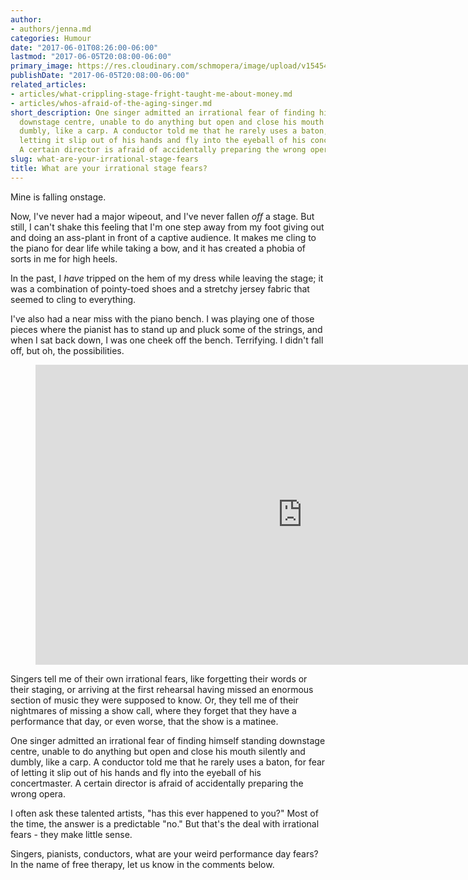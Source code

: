 ```yaml
---
author:
- authors/jenna.md
categories: Humour
date: "2017-06-01T08:26:00-06:00"
lastmod: "2017-06-05T20:08:00-06:00"
primary_image: https://res.cloudinary.com/schmopera/image/upload/v1545409169/media/webhook-uploads/1496418266199/2017-06-02---Fear.jpg.jpg
publishDate: "2017-06-05T20:08:00-06:00"
related_articles:
- articles/what-crippling-stage-fright-taught-me-about-money.md
- articles/whos-afraid-of-the-aging-singer.md
short_description: One singer admitted an irrational fear of finding himself standing
  downstage centre, unable to do anything but open and close his mouth silently and
  dumbly, like a carp. A conductor told me that he rarely uses a baton, for fear of
  letting it slip out of his hands and fly into the eyeball of his concertmaster.
  A certain director is afraid of accidentally preparing the wrong opera.
slug: what-are-your-irrational-stage-fears
title: What are your irrational stage fears?
---
```


Mine is falling onstage.

Now, I've never had a major wipeout, and I've never fallen *off* a stage. But still, I can't shake this feeling that I'm one step away from my foot giving out and doing an ass-plant in front of a captive audience. It makes me cling to the piano for dear life while taking a bow, and it has created a phobia of sorts in me for high heels.

In the past, I *have* tripped on the hem of my dress while leaving the stage; it was a combination of pointy-toed shoes and a stretchy jersey fabric that seemed to cling to everything.

I've also had a near miss with the piano bench. I was playing one of those pieces where the pianist has to stand up and pluck some of the strings, and when I sat back down, I was one cheek off the bench. Terrifying. I didn't fall off, but oh, the possibilities.

<figure data-type="video">
<iframe width="854" height="480" src="https://www.youtube.com/embed/w2jdk18_6c4" frameborder="0" allowfullscreen></iframe>
</figure>

Singers tell me of their own irrational fears, like forgetting their words or their staging, or arriving at the first rehearsal having missed an enormous section of music they were supposed to know. Or, they tell me of their nightmares of missing a show call, where they forget that they have a performance that day, or even worse, that the show is a matinee. 

One singer admitted an irrational fear of finding himself standing downstage centre, unable to do anything but open and close his mouth silently and dumbly, like a carp. A conductor told me that he rarely uses a baton, for fear of letting it slip out of his hands and fly into the eyeball of his concertmaster. A certain director is afraid of accidentally preparing the wrong opera.

I often ask these talented artists, "has this ever happened to you?" Most of the time, the answer is a predictable "no." But that's the deal with irrational fears - they make little sense.

Singers, pianists, conductors, what are your weird performance day fears? In the name of free therapy, let us know in the comments below.
